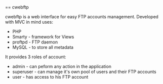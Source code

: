 == cwebftp

cwebftp is a web interface for easy FTP accounts management. Developed with MVC in mind uses:

* PHP
* Smarty - framework for Views
* proftpd - FTP daemon
* MySQL - to store all metadata

It provides 3 roles of account:
* admin - can peform any action in the application
* superuser - can manage it's own pool of users and their FTP accounts
* user - has access to his FTP account

